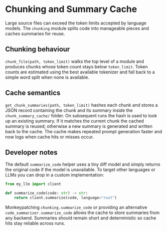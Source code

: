 # Chunking and Summary Cache

Large source files can exceed the token limits accepted by language models. The
`chunking` module splits code into manageable pieces and caches summaries for
reuse.

## Chunking behaviour

`chunk_file(path, token_limit)` walks the top level of a module and produces
chunks whose token count stays below `token_limit`. Token counts are estimated
using the best available tokenizer and fall back to a simple word split when
none is available.

## Cache semantics

`get_chunk_summaries(path, token_limit)` hashes each chunk and stores a JSON
record containing the chunk and its summary inside the `chunk_summary_cache/`
folder. On subsequent runs the hash is used to look up an existing summary. If
it matches the current chunk the cached summary is reused; otherwise a new
summary is generated and written back to the cache. The cache makes repeated
prompt generation faster and now logs when cache hits or misses occur.

## Developer notes

The default `summarize_code` helper uses a tiny diff model and simply returns the
original code if the model is unavailable. To target other languages or LLMs you
can drop in a custom implementation:

```python
from my_llm import client

def summarize_code(code: str) -> str:
    return client.summarize(code, language="rust")
```

Monkeypatching `chunking.summarize_code` or providing an alternative
`code_summarizer.summarize_code` allows the cache to store summaries from any
backend. Summaries should remain short and deterministic so cache hits stay
reliable across runs.

